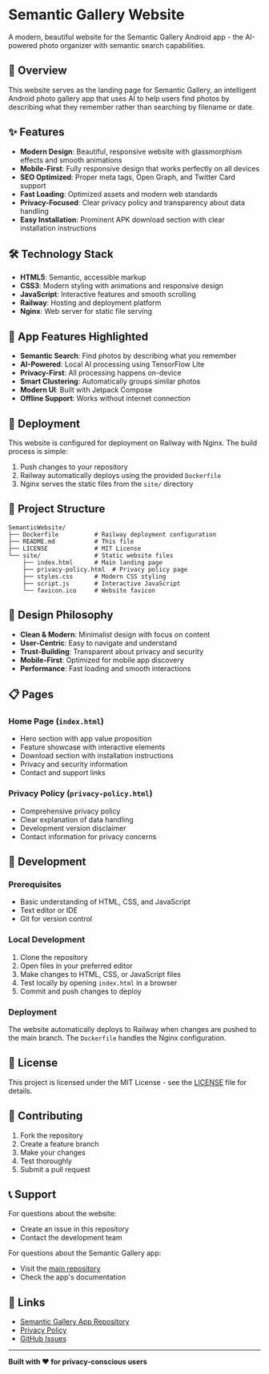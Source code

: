 # Semantic Gallery Website

A modern, beautiful website for the Semantic Gallery Android app - the AI-powered photo organizer with semantic search capabilities.

## 🚀 Overview

This website serves as the landing page for Semantic Gallery, an intelligent Android photo gallery app that uses AI to help users find photos by describing what they remember rather than searching by filename or date.

## ✨ Features

- **Modern Design**: Beautiful, responsive website with glassmorphism effects and smooth animations
- **Mobile-First**: Fully responsive design that works perfectly on all devices
- **SEO Optimized**: Proper meta tags, Open Graph, and Twitter Card support
- **Fast Loading**: Optimized assets and modern web standards
- **Privacy-Focused**: Clear privacy policy and transparency about data handling
- **Easy Installation**: Prominent APK download section with clear installation instructions

## 🛠️ Technology Stack

- **HTML5**: Semantic, accessible markup
- **CSS3**: Modern styling with animations and responsive design
- **JavaScript**: Interactive features and smooth scrolling
- **Railway**: Hosting and deployment platform
- **Nginx**: Web server for static file serving

## 📱 App Features Highlighted

- **Semantic Search**: Find photos by describing what you remember
- **AI-Powered**: Local AI processing using TensorFlow Lite
- **Privacy-First**: All processing happens on-device
- **Smart Clustering**: Automatically groups similar photos
- **Modern UI**: Built with Jetpack Compose
- **Offline Support**: Works without internet connection

## 🚀 Deployment

This website is configured for deployment on Railway with Nginx. The build process is simple:

1. Push changes to your repository
2. Railway automatically deploys using the provided `Dockerfile`
3. Nginx serves the static files from the `site/` directory

## 📁 Project Structure

```
SemanticWebsite/
├── Dockerfile          # Railway deployment configuration
├── README.md           # This file
├── LICENSE             # MIT License
└── site/               # Static website files
    ├── index.html      # Main landing page
    ├── privacy-policy.html  # Privacy policy page
    ├── styles.css      # Modern CSS styling
    ├── script.js       # Interactive JavaScript
    └── favicon.ico     # Website favicon
```

## 🎨 Design Philosophy

- **Clean & Modern**: Minimalist design with focus on content
- **User-Centric**: Easy to navigate and understand
- **Trust-Building**: Transparent about privacy and security
- **Mobile-First**: Optimized for mobile app discovery
- **Performance**: Fast loading and smooth interactions

## 📋 Pages

### Home Page (`index.html`)
- Hero section with app value proposition
- Feature showcase with interactive elements
- Download section with installation instructions
- Privacy and security information
- Contact and support links

### Privacy Policy (`privacy-policy.html`)
- Comprehensive privacy policy
- Clear explanation of data handling
- Development version disclaimer
- Contact information for privacy concerns

## 🔧 Development

### Prerequisites
- Basic understanding of HTML, CSS, and JavaScript
- Text editor or IDE
- Git for version control

### Local Development
1. Clone the repository
2. Open files in your preferred editor
3. Make changes to HTML, CSS, or JavaScript files
4. Test locally by opening `index.html` in a browser
5. Commit and push changes to deploy

### Deployment
The website automatically deploys to Railway when changes are pushed to the main branch. The `Dockerfile` handles the Nginx configuration.

## 📄 License

This project is licensed under the MIT License - see the [LICENSE](LICENSE) file for details.

## 🤝 Contributing

1. Fork the repository
2. Create a feature branch
3. Make your changes
4. Test thoroughly
5. Submit a pull request

## 📞 Support

For questions about the website:
- Create an issue in this repository
- Contact the development team

For questions about the Semantic Gallery app:
- Visit the [main repository](https://github.com/ysSemanticSystems/SemanticGallery)
- Check the app's documentation

## 🔗 Links

- [Semantic Gallery App Repository](https://github.com/ysSemanticSystems/SemanticGallery)
- [Privacy Policy](/privacy-policy.html)
- [GitHub Issues](https://github.com/ysSemanticSystems/SemanticGallery/issues)

---

**Built with ❤️ for privacy-conscious users**
